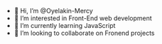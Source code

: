 - 👋 Hi, I’m @Oyelakin-Mercy
- 👀 I’m interested in Front-End web development
- 🌱 I’m currently learning JavaScript
- 💞️ I’m looking to collaborate on Fronend projects


<!---
Oyelakin-Mercy/Oyelakin-Mercy is a ✨ special ✨ repository because its `README.md` (this file) appears on your GitHub profile.
You can click the Preview link to take a look at your changes.
--->

